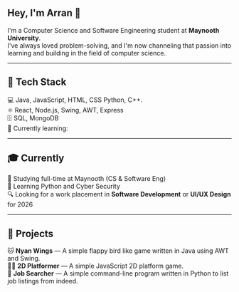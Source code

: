 ## Hey, I'm Arran 👋
I'm a Computer Science and Software Engineering student at **Maynooth University**.  
I've always loved problem-solving, and I'm now channeling that passion into learning and building in the field of computer science.

---

## 🧰 Tech Stack
💻 Java, JavaScript, HTML, CSS Python, C++. <br>
⚛️ React, Node.js, Swing, AWT,  Express <br>
🗄️ SQL, MongoDB <br>
🧠 Currently learning: 

---

## 🎓 Currently
📘 Studying full-time at Maynooth (CS & Software Eng) <br>
🧠 Learning Python and Cyber Security <br>
🔍 Looking for a work placement in **Software Development** or **UI/UX Design** for 2026 <br>

---

## 🚀 Projects
🐱 **Nyan Wings** — A simple flappy bird like game written in Java using AWT and Swing. <br>
🏃‍♂️ **2D Platformer** — A simple JavaScript 2D platform game. <br>
🏢 **Job Searcher** — A simple command-line program written in Python to list job listings from indeed. <br>

